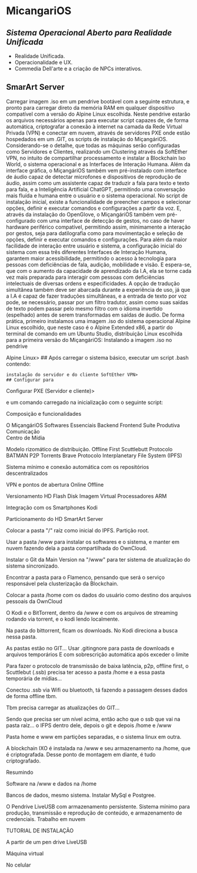 # MicangariOS

## *Sistema Operacional Aberto para Realidade Unificada*

- Realidade Unificada.
- Operacionalidade e UX.
- Commedia Dell'arte e a criação de NPCs interativos.

## SmarArt Server
Carregar imagem .iso em um pendrive bootável com a seguinte estrutura, e pronto para carregar direto da memória RAM em qualquer dispositivo compatível com a versão do Alpine Linux escolhida. Neste pendrive estarão os arquivos necessários apenas para executar script capazes de, de forma automática, criptografar a conexão à internet na camada da Rede Virtual Privada (VPN) e conectar em nuvem, através de servidores PXE onde estão hospedados em um .GIT, os scripts de instalação do MiçangáriOS. Considerando-se o detalhe, que todas as máquinas serão configuradas como Servidores e Clientes, realizando um Clustering através da SoftEther VPN, no intuito de compartilhar processamento e instalar a Blockchain Ixo World, o sistema operacional e as Interfaces de Interação Humana.
Além da interface gráfica, o MiçangáriOS também vem pré-instalado com interface de áudio capaz de detectar microfones e dispositivos de reprodução de áudio, assim como um assistente capaz de traduzir a fala para texto e texto para fala, e a Inteligência Artificial ChatGPT, permitindo uma conversação mais fluída e humana entre o usuário e o sistema operacional. No script de instalação inicial, existe a funcionalidade de preencher campos e selecionar opções, definir e executar comandos e configurações a partir da voz. 
E, através da instalação do OpenGlove, o MiçangáriOS também vem pré-configurado com uma interface de detecção de gestos, no caso de haver hardware periférico compatível, permitindo assim, minimamente a interação por gestos, seja para datilografia como para movimentação e seleção de opções, definir e executar comandos e configurações.
Para além da maior facilidade de interação entre usuário e sistema, a configuração inicial do sistema com essa três diferentes Interfaces de Interação Humana, garantem maior acessibilidade, permitindo o acesso à tecnologia para pessoas com deficiências de fala, audição, mobilidade e visão. E espera-se, que com o aumento da capacidade de aprendizado da I.A, ela se torne cada vez mais preparada para interagir com pessoas com deficiências intelectuais de diversas ordens e especificidades. A opção de tradução simultânea também deve ser abarcada durante a experiência de uso, já que a I.A é capaz de fazer traduções simultâneas, e a entrada de texto por voz pode, se necessário, passar por um filtro tradutor, assim como suas saídas de texto podem passar pelo mesmo filtro com o idioma invertido (espelhado) antes de serem transformadas em saídas de áudio.
De forma prática, primeiro instalamos uma imagem .iso do sistema operacional Alpine Linux escolhido, que neste caso é o Alpine Extended x86, a partir do terminal de comando em um Ubuntu Studio, distribuição Linux escolhida para a primeira versão do MiçangáriOS:
Instalando a imagem .iso no pendrive

Alpine Linux>
	## Após carregar o sistema básico, executar um script .bash contendo:

	instalação do servidor e do cliente SoftEther VPN>
	## Configurar para  
Configurar PXE (Servidor e cliente)>

e um comando carregado na inicialização com o seguinte script:
 






Composição e funcionalidades

O MiçangáriOS
Softwares Essenciais
Backend
Frontend
Suíte Produtiva 
Comunicação  
Centro de Mídia 


Modelo rizomático de distribuição.
Offline First
Scuttlebutt
Protocolo BATMAN
P2P
Torrents
Brave
Protocolo Interplanetary File System (IPFS)

Sistema mínimo e conexão automática com os repositórios descentralizados

VPN e pontos de abertura
Online
Offline

Versionamento
HD 
Flash Disk 
Imagem Virtual
Processadores ARM

Integração com os Smartphones
Kodi

Particionamento do HD SmartArt Server

Colocar a pasta "/" raíz como inicial do IPFS. Partição root.

Usar a pasta /www para instalar os softwares e o sistema,  e manter em nuvem fazendo dela a pasta compartilhada do OwnCloud.

Instalar o Git da Main Version na "/www" para ter sistema de atualização do sistema sincronizado.

Encontrar a pasta para o Flamenco, pensando que será o serviço responsável pela clusterização da Blockchain.

Colocar a pasta /home com os dados do usuário como destino dos arquivos pessoais da OwnCloud

O Kodi e o BitTorrent, dentro da /www e com os arquivos de streaming rodando via torrent, e o kodi lendo localmente.

Na pasta do bittorrent, ficam  os downloads. 
No Kodi direciona a busca nessa pasta.

As pastas estão no GIT...
Usar .gitingnore para pasta de downloads e arquivos temporários
E com sobrescrição automática após exceder o limite

Para fazer o protocolo de transmissão de baixa latência,  p2p, offline first, o Scuttlebut (.ssb) precisa ter acesso a pasta /home e a essa pasta temporária de mídias...

Conectou .ssb via Wifi ou bluetooth, tá fazendo a passagem desses dados de forma offline tbm. 

Tbm precisa carregar as atualizações do GIT... 

Sendo que precisa ser um nível acima,  então acho que o ssb que vai na pasta raíz... o IFPS dentro dele,  depois o git e depois /home e /www

Pasta home e www em partições separadas, e o sistema linux em outra.

A blockchain IXO é instalada na /www e seu armazenamento na /home, que é criptografada. Desse ponto de montagem em diante, é tudo criptografado.

Resumindo

Software na /www e dados na /home

Bancos de dados,  mesmo sistema. Instalar MySql e Postgree.

O Pendrive LiveUSB com armazenamento persistente. 
Sistema mínimo para produção, transmissão e reprodução  de conteúdo, e armazenamento de credenciais.
Trabalho em nuvem

TUTORIAL DE INSTALAÇÃO 

A partir de um pen drive LiveUSB

Máquina virtual

No celular
